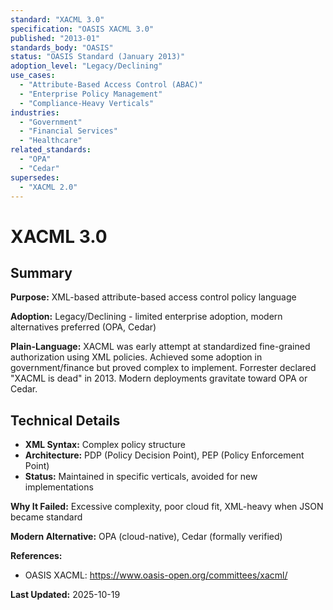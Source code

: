 ```yaml
---
standard: "XACML 3.0"
specification: "OASIS XACML 3.0"
published: "2013-01"
standards_body: "OASIS"
status: "OASIS Standard (January 2013)"
adoption_level: "Legacy/Declining"
use_cases:
  - "Attribute-Based Access Control (ABAC)"
  - "Enterprise Policy Management"
  - "Compliance-Heavy Verticals"
industries:
  - "Government"
  - "Financial Services"
  - "Healthcare"
related_standards:
  - "OPA"
  - "Cedar"
supersedes:
  - "XACML 2.0"
---
```


# XACML 3.0

## Summary

**Purpose:** XML-based attribute-based access control policy language

**Adoption:** Legacy/Declining - limited enterprise adoption, modern alternatives preferred (OPA, Cedar)

**Plain-Language:** XACML was early attempt at standardized fine-grained authorization using XML policies. Achieved some adoption in government/finance but proved complex to implement. Forrester declared "XACML is dead" in 2013. Modern deployments gravitate toward OPA or Cedar.

## Technical Details

- **XML Syntax:** Complex policy structure
- **Architecture:** PDP (Policy Decision Point), PEP (Policy Enforcement Point)
- **Status:** Maintained in specific verticals, avoided for new implementations

**Why It Failed:** Excessive complexity, poor cloud fit, XML-heavy when JSON became standard

**Modern Alternative:** OPA (cloud-native), Cedar (formally verified)

**References:**
- OASIS XACML: https://www.oasis-open.org/committees/xacml/

**Last Updated:** 2025-10-19
